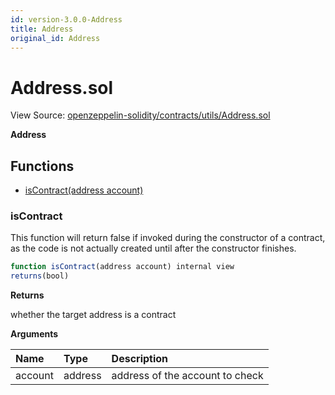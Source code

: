 ```yaml
---
id: version-3.0.0-Address
title: Address
original_id: Address
---
```


# Address.sol

View Source: [openzeppelin-solidity/contracts/utils/Address.sol](https://github.com/remon-nashid/polymath-core/tree/0c5593835be9dcec69d8de5b12eb17bc7cd77adc/openzeppelin-solidity/contracts/utils/Address.sol)

**Address**

## Functions

* [isContract\(address account\)](address.md#iscontract)

### isContract

This function will return false if invoked during the constructor of a contract, as the code is not actually created until after the constructor finishes.

```javascript
function isContract(address account) internal view
returns(bool)
```

**Returns**

whether the target address is a contract

**Arguments**

| Name | Type | Description |
| :--- | :--- | :--- |
| account | address | address of the account to check |

